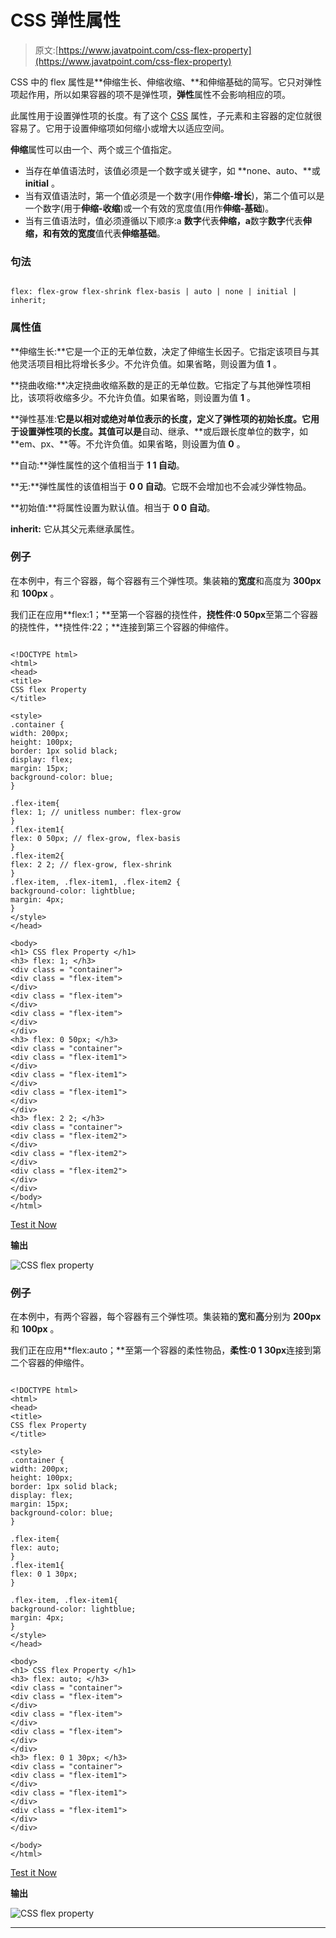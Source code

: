 # CSS 弹性属性

> 原文:[https://www.javatpoint.com/css-flex-property](https://www.javatpoint.com/css-flex-property)

CSS 中的 flex 属性是**伸缩生长、伸缩收缩、**和伸缩基础的简写。它只对弹性项起作用，所以如果容器的项不是弹性项，**弹性**属性不会影响相应的项。

此属性用于设置弹性项的长度。有了这个 [CSS](https://www.javatpoint.com/css-tutorial) 属性，子元素和主容器的定位就很容易了。它用于设置伸缩项如何缩小或增大以适应空间。

**伸缩**属性可以由一个、两个或三个值指定。

*   当存在单值语法时，该值必须是一个数字或关键字，如 **none、auto、**或 **initial** 。
*   当有双值语法时，第一个值必须是一个数字(用作**伸缩-增长**)，第二个值可以是一个数字(用于**伸缩-收缩**)或一个有效的宽度值(用作**伸缩-基础**)。
*   当有三值语法时，值必须遵循以下顺序:a **数字**代表**伸缩，a**数字**数字**代表**伸缩，**和有效的**宽度**值代表**伸缩基础**。

### 句法

```

flex: flex-grow flex-shrink flex-basis | auto | none | initial | inherit;

```

### 属性值

**伸缩生长:**它是一个正的无单位数，决定了伸缩生长因子。它指定该项目与其他灵活项目相比将增长多少。不允许负值。如果省略，则设置为值 **1** 。

**挠曲收缩:**决定挠曲收缩系数的是正的无单位数。它指定了与其他弹性项相比，该项将收缩多少。不允许负值。如果省略，则设置为值 **1** 。

**弹性基准:**它是以相对或绝对单位表示的长度，定义了弹性项的初始长度。它用于设置弹性项的长度。其值可以是**自动、继承、**或后跟长度单位的数字，如 **em、px、**等。不允许负值。如果省略，则设置为值 **0** 。

**自动:**弹性属性的这个值相当于 **1 1 自动**。

**无:**弹性属性的该值相当于 **0 0 自动**。它既不会增加也不会减少弹性物品。

**初始值:**将属性设置为默认值。相当于 **0 0 自动**。

**inherit:** 它从其父元素继承属性。

### 例子

在本例中，有三个容器，每个容器有三个弹性项。集装箱的**宽度**和高度为 **300px** 和 **100px** 。

我们正在应用**flex:1；**至第一个容器的挠性件，**挠性件:0 50px**至第二个容器的挠性件，**挠性件:22；**连接到第三个容器的伸缩件。

```

<!DOCTYPE html>
<html>
<head>
<title>
CSS flex Property
</title>

<style>
.container {
width: 200px;
height: 100px;
border: 1px solid black;
display: flex;
margin: 15px;
background-color: blue;
}

.flex-item{
flex: 1; // unitless number: flex-grow
}
.flex-item1{
flex: 0 50px; // flex-grow, flex-basis
}
.flex-item2{
flex: 2 2; // flex-grow, flex-shrink
}
.flex-item, .flex-item1, .flex-item2 {
background-color: lightblue;
margin: 4px;
}
</style>
</head>

<body>
<h1> CSS flex Property </h1>
<h3> flex: 1; </h3>
<div class = "container">
<div class = "flex-item">
</div>
<div class = "flex-item">
</div>
<div class = "flex-item">
</div>
</div>
<h3> flex: 0 50px; </h3>
<div class = "container">
<div class = "flex-item1">
</div>
<div class = "flex-item1">
</div>
<div class = "flex-item1">
</div>
</div>
<h3> flex: 2 2; </h3>
<div class = "container">
<div class = "flex-item2">
</div>
<div class = "flex-item2">
</div>
<div class = "flex-item2">
</div>
</div>
</body>
</html>

```

[Test it Now](https://www.javatpoint.com/oprweb/test.jsp?filename=css-flex-property1)

**输出**

![CSS flex property](img/dfce83b0b9129406ad71c49d318d4a56.png)

### 例子

在本例中，有两个容器，每个容器有三个弹性项。集装箱的**宽**和**高**分别为 **200px** 和 **100px** 。

我们正在应用**flex:auto；**至第一个容器的柔性物品，**柔性:0 1 30px**连接到第二个容器的伸缩件。

```

<!DOCTYPE html>
<html>
<head>
<title>
CSS flex Property
</title>

<style>
.container {
width: 200px;
height: 100px;
border: 1px solid black;
display: flex;
margin: 15px;
background-color: blue;
}

.flex-item{
flex: auto;
}
.flex-item1{
flex: 0 1 30px;
}

.flex-item, .flex-item1{
background-color: lightblue;
margin: 4px;
}
</style>
</head>

<body>
<h1> CSS flex Property </h1>
<h3> flex: auto; </h3>
<div class = "container">
<div class = "flex-item">
</div>
<div class = "flex-item">
</div>
<div class = "flex-item">
</div>
</div>
<h3> flex: 0 1 30px; </h3>
<div class = "container">
<div class = "flex-item1">
</div>
<div class = "flex-item1">
</div>
<div class = "flex-item1">
</div>
</div>

</body>
</html>

```

[Test it Now](https://www.javatpoint.com/oprweb/test.jsp?filename=css-flex-property2)

**输出**

![CSS flex property](img/77652aca16ef749dc1876b36dba1bd42.png)

* * *